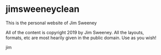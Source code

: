 jimsweeneyclean
===============

This is the personal website of Jim Sweeney

All of the content is copyright 2019 by Jim Sweeney.  All the layouts, formats, etc are most hearily given
in the public domain.  Use as you wish!

jim
